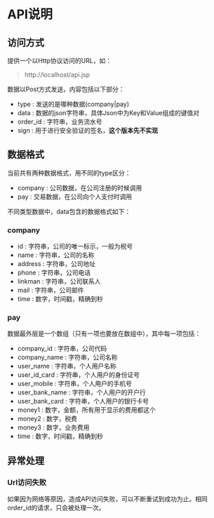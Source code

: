 # API说明

## 访问方式

提供一个以Http协议访问的URL，如：

> http://localhost/api.jsp

数据以Post方式发送，内容包括以下部分：

* type : 发送的是哪种数据(company|pay)
* data : 数据的json字符串，具体Json中为Key和Value组成的键值对
* order_id : 字符串，业务流水号
* sign : 用于进行安全验证的签名，**这个版本先不实现**

## 数据格式

当前共有两种数据格式，用不同的type区分：

* company : 公司数据，在公司注册的时候调用
* pay : 交易数据，在公司向个人支付时调用

不同类型数据中，data包含的数据格式如下：

### company

* id : 字符串，公司的唯一标示，一般为税号
* name : 字符串，公司的名称
* address : 字符串，公司地址
* phone : 字符串，公司电话
* linkman : 字符串，公司联系人
* mail : 字符串，公司邮件
* time : 数字，时间戳，精确到秒

### pay

数据最外层是一个数组（只有一项也要放在数组中），其中每一项包括：

* company_id : 字符串，公司代码
* company_name : 字符串，公司名称
* user_name : 字符串，个人用户名称
* user_id_card : 字符串，个人用户的身份证号
* user_mobile : 字符串，个人用户的手机号
* user_bank_name : 字符串，个人用户的开户行
* user_bank_card : 字符串，个人用户的银行卡号
* money1 : 数字，金额，所有用于显示的费用都这个
* money2 : 数字，税费
* money3 : 数字，业务费用
* time : 数字，时间戳，精确到秒

## 异常处理

### Url访问失败

如果因为网络等原因，造成API访问失败，可以不断重试到成功为止。相同order_id的请求，只会被处理一次。
